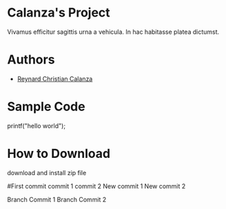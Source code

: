 # Calanza's Project
Vivamus efficitur sagittis urna a vehicula. In hac habitasse platea dictumst.
# Authors
* [Reynard Christian Calanza](https://github.com/Raenard-001)


# Sample Code
printf("hello world");

# How to Download
download and install zip file
 
#First commit  commit 1
commit 2
New commit 1
New commit 2

Branch Commit 1
Branch Commit 2

